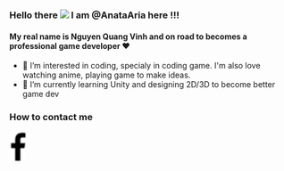 ### Hello there <img src= "https://raw.githubusercontent.com/MartinHeinz/MartinHeinz/master/wave.gif" width = "30px"> I am @AnataAria here !!! 
#### My real name is Nguyen Quang Vinh and on road to becomes a professional game developer ❤
- 👀 I’m interested in coding, specialy in coding game. I'm also love watching anime, playing game to make ideas.
- 🌱 I’m currently learning Unity and designing 2D/3D to become better game dev

### How to contact me
<img src="https://github.com/HaeckDesign/Get-Social-Social-Media-Font/blob/master/images/PNG/facebook.png" width = "30px">

<!---
AnataAria/AnataAria is a ✨ special ✨ repository because its `README.md` (this file) appears on your GitHub profile.
You can click the Preview link to take a look at your changes.
--->
